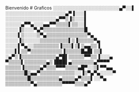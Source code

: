 Bienvenido # Graficos
░░░░░░░░░░░░░░░░░░░░░▄▀░░▌
░░░░░░░░░░░░░░░░░░░▄▀▐░░░▌
░░░░░░░░░░░░░░░░▄▀▀▒▐▒░░░▌
░░░░░▄▀▀▄░░░▄▄▀▀▒▒▒▒▌▒▒░░▌
░░░░▐▒░░░▀▄▀▒▒▒▒▒▒▒▒▒▒▒▒▒█
░░░░▌▒░░░░▒▀▄▒▒▒▒▒▒▒▒▒▒▒▒▒▀▄
░░░░▐▒░░░░░▒▒▒▒▒▒▒▒▒▌▒▐▒▒▒▒▒▀▄
░░░░▌▀▄░░▒▒▒▒▒▒▒▒▐▒▒▒▌▒▌▒▄▄▒▒▐
░░░▌▌▒▒▀▒▒▒▒▒▒▒▒▒▒▐▒▒▒▒▒█▄█▌▒▒▌
░▄▀▒▐▒▒▒▒▒▒▒▒▒▒▒▄▀█▌▒▒▒▒▒▀▀▒▒▐░░░▄
▀▒▒▒▒▌▒▒▒▒▒▒▒▄▒▐███▌▄▒▒▒▒▒▒▒▄▀▀▀▀
▒▒▒▒▒▐▒▒▒▒▒▄▀▒▒▒▀▀▀▒▒▒▒▄█▀░░▒▌▀▀▄▄
▒▒▒▒▒▒█▒▄▄▀▒▒▒▒▒▒▒▒▒▒▒░░▐▒▀▄▀▄░░░░▀
▒▒▒▒▒▒▒█▒▒▒▒▒▒▒▒▒▄▒▒▒▒▄▀▒▒▒▌░░▀▄
▒▒▒▒▒▒▒▒▀▄▒▒▒▒▒▒▒▒▀▀▀▀▒▒▒▄▀
